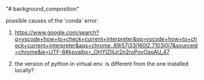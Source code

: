 "# background_composition" 

possible causes of the 'conda' error:
1. https://www.google.com/search?q=vscode+how+to+check+current+interpreter&oq=vscode+how+to+check+current+interpreter&aqs=chrome..69i57j33i160l2.7103j0j7&sourceid=chrome&ie=UTF-8#kpvalbx=_OHYIZIilJr2n2roPovOaoAU_47

2. the version of python in virtual env. is different from the one installed locally?
